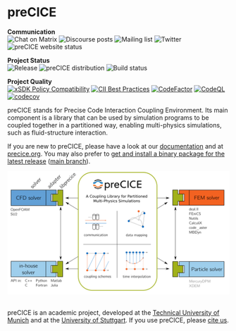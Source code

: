 # preCICE #

**Communication**  
<a style="text-decoration: none" href="https://matrix.to/#/#precice_lobby:gitter.im?web-instance[element.io]=app.gitter.im" target="_blank">
    <img src="https://matrix.to/img/matrix-badge.svg" alt="Chat on Matrix">
</a>
<a style="text-decoration: none" href="https://precice.discourse.group" target="_blank">
    <img alt="Discourse posts" src="https://img.shields.io/discourse/posts?label=discourse%20QA&server=https%3A%2F%2Fprecice.discourse.group">
</a>
<a style="text-decoration: none" href="https://mailman.informatik.uni-stuttgart.de/mailman/listinfo/precice" target="_blank">
    <img src="https://img.shields.io/badge/mailing%20list-subscribe-blue.svg" alt="Mailing list">
</a>
<a style="text-decoration: none" href="https://twitter.com/preCICE_org" target="_blank">
    <img src="https://img.shields.io/badge/twitter-%40preCICE__org-1da1f2.svg" alt="Twitter">
</a>
<a style="text-decoration: none" href="https://www.precice.org/" target="_blank">
    <img src="https://img.shields.io/website-up-down-green-red/https/precice.org.svg?label=website" alt="preCICE website status">
</a>

**Project Status**  
<a style="text-decoration: none" href="https://github.com/precice/precice/releases/latest" target="_blank">
    <img src="https://img.shields.io/github/release/precice/precice.svg" alt="Release">
</a>
<a style="text-decoration: none" href="https://doi.org/10.18419/darus-2613" target="_blank">
    <img src="https://img.shields.io/badge/doi-10.18419%2Fdarus--2613-d45815.svg" alt="preCICE distribution">
</a>
<a style="text-decoration: none" href="https://github.com/precice/precice/actions?query=workflow%3A%22Build+and+Test%22+branch%3Adevelop" target="_blank">
    <img src="https://github.com/precice/precice/workflows/Build%20and%20Test/badge.svg" alt="Build status">
</a>

**Project Quality**  
[![xSDK Policy Compatibility](https://img.shields.io/badge/xSDK-member-brightgreen)](https://github.com/xsdk-project/xsdk-policy-compatibility/blob/master/precice-policy-compatibility.md)
[![CII Best Practices](https://bestpractices.coreinfrastructure.org/projects/3895/badge)](https://bestpractices.coreinfrastructure.org/projects/3895)
[![CodeFactor](https://www.codefactor.io/repository/github/precice/precice/badge)](https://www.codefactor.io/repository/github/precice/precice)
[![CodeQL](https://github.com/precice/precice/actions/workflows/codeql.yml/badge.svg)](https://github.com/precice/precice/actions/workflows/codeql.yml)
[![codecov](https://codecov.io/gh/precice/precice/branch/develop/graph/badge.svg?token=ixXCTXAZMU)](https://codecov.io/gh/precice/precice)

preCICE stands for Precise Code Interaction Coupling Environment. Its main component is a library that can be used by simulation programs to be coupled together in a partitioned way, enabling multi-physics simulations, such as fluid-structure interaction.

If you are new to preCICE, please have a look at our [documentation](https://www.precice.org/docs.html) and at [precice.org](https://www.precice.org). You may also prefer to [get and install a binary package for the latest release](https://github.com/precice/precice/releases/latest) ([main branch](https://github.com/precice/precice/tree/main)).

<div align="center" style="margin-bottom:30px">
<img src="https://github.com/precice/precice.github.io/blob/master/material/overview/precice-overview.png" alt="preCICE overview" style="max-height: 100%; max-width: 100%">
</div>

preCICE is an academic project, developed at the [Technical University of Munich](https://www.in.tum.de/i05/startseite/) and at the [University of Stuttgart](https://www.ipvs.uni-stuttgart.de). If you use preCICE, please [cite us](https://www.precice.org/publications/).
